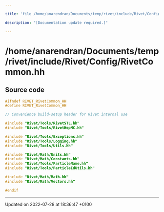 ```yaml
---

title: 'file /home/anarendran/Documents/temp/rivet/include/Rivet/Config/RivetCommon.hh'

description: "[Documentation update required.]"

---
```


# /home/anarendran/Documents/temp/rivet/include/Rivet/Config/RivetCommon.hh






## Source code

```cpp
#ifndef RIVET_RivetCommon_HH
#define RIVET_RivetCommon_HH

// Convenience build-setup header for Rivet internal use

#include "Rivet/Tools/RivetSTL.hh"
#include "Rivet/Tools/RivetHepMC.hh"

#include "Rivet/Tools/Exceptions.hh"
#include "Rivet/Tools/Logging.hh"
#include "Rivet/Tools/Utils.hh"

#include "Rivet/Math/Units.hh"
#include "Rivet/Math/Constants.hh"
#include "Rivet/Tools/ParticleName.hh"
#include "Rivet/Tools/ParticleIdUtils.hh"

#include "Rivet/Math/Math.hh"
#include "Rivet/Math/Vectors.hh"

#endif
```


-------------------------------

Updated on 2022-07-28 at 18:36:47 +0100
